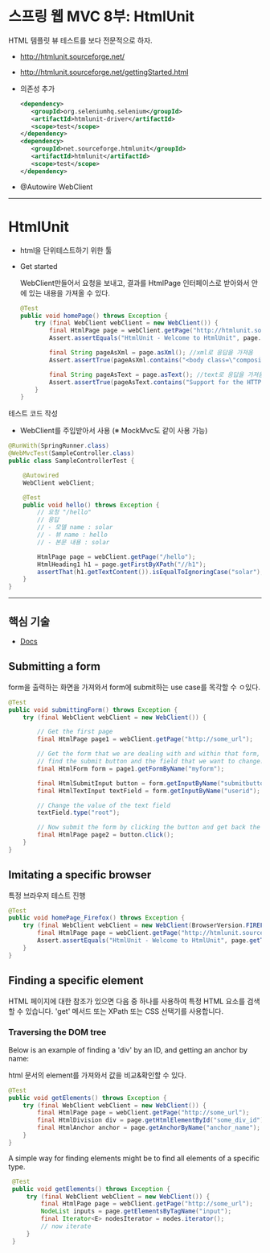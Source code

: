 # 스프링 웹 MVC 8부: HtmlUnit

HTML 템플릿 뷰 테스트를 보다 전문적으로 하자.

* http://htmlunit.sourceforge.net/

* http://htmlunit.sourceforge.net/gettingStarted.html

* 의존성 추가

  ```xml
  <dependency>
     <groupId>org.seleniumhq.selenium</groupId>
     <artifactId>htmlunit-driver</artifactId>
     <scope>test</scope>
  </dependency>
  <dependency>
     <groupId>net.sourceforge.htmlunit</groupId>
     <artifactId>htmlunit</artifactId>
     <scope>test</scope>
  </dependency>
  ```

* @Autowire WebClient 



---

# HtmlUnit

* html을 단위테스트하기 위한 툴

* Get started

  WebClient만들어서 요청을 보내고, 결과를 HtmlPage 인터페이스로 받아와서 안에 있는 내용을 가져올 수 있다. 

  ```java
  @Test
  public void homePage() throws Exception {
      try (final WebClient webClient = new WebClient()) {
          final HtmlPage page = webClient.getPage("http://htmlunit.sourceforge.net");
          Assert.assertEquals("HtmlUnit - Welcome to HtmlUnit", page.getTitleText());
  
          final String pageAsXml = page.asXml(); //xml로 응답을 가져옴
          Assert.assertTrue(pageAsXml.contains("<body class=\"composite\">"));
  
          final String pageAsText = page.asText(); //text로 응답을 가져옴
          Assert.assertTrue(pageAsText.contains("Support for the HTTP and HTTPS protocols"));
      }
  }
  ```

  

테스트 코드 작성

* WebClient를 주입받아서 사용 (※ MockMvc도 같이 사용 가능)

```java
@RunWith(SpringRunner.class)
@WebMvcTest(SampleController.class)
public class SampleControllerTest {

    @Autowired
    WebClient webClient;

    @Test
    public void hello() throws Exception {
        // 요청 "/hello"
        // 응답
        // - 모델 name : solar
        // - 뷰 name : hello
        // - 본문 내용 : solar

        HtmlPage page = webClient.getPage("/hello");
        HtmlHeading1 h1 = page.getFirstByXPath("//h1");
        assertThat(h1.getTextContent()).isEqualToIgnoringCase("solar");
    }
}
```







---

## 핵심 기술

* [Docs](http://htmlunit.sourceforge.net/gettingStarted.html)

## Submitting a form

form을 출력하는 화면을 가져와서 form에 submit하는 use case를 목각할 수 ㅇ있다.

```java
@Test
public void submittingForm() throws Exception {
    try (final WebClient webClient = new WebClient()) {

        // Get the first page
        final HtmlPage page1 = webClient.getPage("http://some_url");

        // Get the form that we are dealing with and within that form, 
        // find the submit button and the field that we want to change.
        final HtmlForm form = page1.getFormByName("myform");

        final HtmlSubmitInput button = form.getInputByName("submitbutton");
        final HtmlTextInput textField = form.getInputByName("userid");

        // Change the value of the text field
        textField.type("root");

        // Now submit the form by clicking the button and get back the second page.
        final HtmlPage page2 = button.click();
    }
}
```



## Imitating a specific browser

특정 브라우저 테스트 진행

```java
@Test
public void homePage_Firefox() throws Exception {
    try (final WebClient webClient = new WebClient(BrowserVersion.FIREFOX_52)) {
        final HtmlPage page = webClient.getPage("http://htmlunit.sourceforge.net");
        Assert.assertEquals("HtmlUnit - Welcome to HtmlUnit", page.getTitleText());
    }
}
```



## Finding a specific element

HTML 페이지에 대한 참조가 있으면 다음 중 하나를 사용하여 특정 HTML 요소를 검색할 수 있습니다. 'get' 메서드 또는 XPath 또는 CSS 선택기를 사용합니다.

### Traversing the DOM tree

Below is an example of finding a 'div' by an ID, and getting an anchor by name:

html 문서의 element를 가져와서 값을 비교&확인할 수 있다.

```java
@Test
public void getElements() throws Exception {
    try (final WebClient webClient = new WebClient()) {
        final HtmlPage page = webClient.getPage("http://some_url");
        final HtmlDivision div = page.getHtmlElementById("some_div_id");
        final HtmlAnchor anchor = page.getAnchorByName("anchor_name");
    }
}
```

A simple way for finding elements might be to find all elements of a specific type.

```java
 @Test
 public void getElements() throws Exception {
     try (final WebClient webClient = new WebClient()) {
         final HtmlPage page = webClient.getPage("http://some_url");
         NodeList inputs = page.getElementsByTagName("input");
         final Iterator<E> nodesIterator = nodes.iterator();
         // now iterate
     }
 }
```

